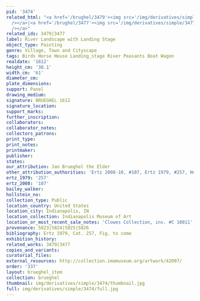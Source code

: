 ```yaml
---
pid: '3474'
related_html: "<a href='/brughel/3479'><img src='/img/derivatives/simple/3479/thumbnail.jpg'
  /></a>|<a href='/brughel/3477'><img src='/img/derivatives/simple/3477/thumbnail.jpg'
  /></a>"
related_ids: 3479|3477
label: River Landscape with Landing Stage
object_type: Painting
genre: Village, Town and Cityscape
tags: Birds Horse House Landing_stage River Peasants Boat Wagon
realdate: '1612'
height_cm: '38.1'
width_cm: '61'
diameter_cm: 
plate_dimensions: 
support: Panel
drawing_medium: 
signature: BRUEGHEL 1612
signature_location: 
support_marks: 
further_inscription: 
collaborators: 
collaborator_notes: 
collectors_patrons: 
print_type: 
print_notes: 
printmaker: 
publisher: 
states: 
our_attribution: Jan Brueghel the Elder
other_attribution_authorities: 'Ertz 2008-10, #107, Ertz 1979, #257, Honig database'
ertz_1979: '257'
ertz_2008: '107'
bailey_walker: 
hollstein_no: 
collection_type: Public
location_country: United States
location_city: Indianapolis, IN
location_collection: Indianapolis Museum of Art
location_or_most_recent_sale_notes: 'Clowes Collection, inv. #C 10011'
provenance: 5823|5824|5825|5826
bibliography: Ertz 1979, Cat. 257, Fig. to come
exhibition_history: 
related_works: 3479|3477
copies_and_variants: 
curatorial_files: 
external_resources: http://collection.imamuseum.org/artwork/42097/
order: '337'
layout: brueghel_item
collection: brueghel
thumbnail: img/derivatives/simple/3474/thumbnail.jpg
full: img/derivatives/simple/3474/full.jpg
---
```

